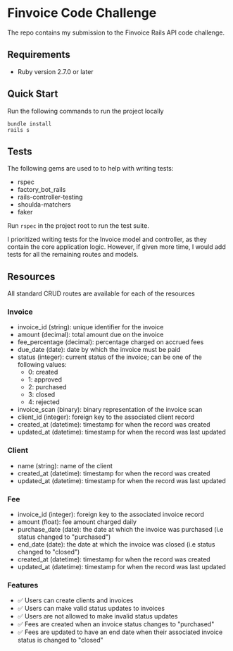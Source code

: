 # Finvoice Code Challenge

The repo contains my submission to the Finvoice Rails API code challenge.

## Requirements

- Ruby version 2.7.0 or later

## Quick Start

Run the following commands to run the project locally

```
bundle install
rails s
```

## Tests

The following gems are used to to help with writing tests:

- rspec
- factory_bot_rails
- rails-controller-testing
- shoulda-matchers
- faker

Run `rspec` in the project root to run the test suite.

I prioritized writing tests for the Invoice model and controller, as they contain the core application logic. However, if given more time, I would add tests for all the remaining routes and models.

## Resources

All standard CRUD routes are available for each of the resources

### Invoice

- invoice_id (string): unique identifier for the invoice
- amount (decimal): total amount due on the invoice
- fee_percentage (decimal): percentage charged on accrued fees
- due_date (date): date by which the invoice must be paid
- status (integer): current status of the invoice; can be one of the following values:
  - 0: created
  - 1: approved
  - 2: purchased
  - 3: closed
  - 4: rejected
- invoice_scan (binary): binary representation of the invoice scan
- client_id (integer): foreign key to the associated client record
- created_at (datetime): timestamp for when the record was created
- updated_at (datetime): timestamp for when the record was last updated

### Client

- name (string): name of the client
- created_at (datetime): timestamp for when the record was created
- updated_at (datetime): timestamp for when the record was last updated

### Fee

- invoice_id (integer): foreign key to the associated invoice record
- amount (float): fee amount charged daily
- purchase_date (date): the date at which the invoice was purchased (i.e status changed to "purchased")
- end_date (date): the date at which the invoice was closed (i.e status changed to "closed")
- created_at (datetime): timestamp for when the record was created
- updated_at (datetime): timestamp for when the record was last updated

### Features

- ✅ Users can create clients and invoices
- ✅ Users can make valid status updates to invoices
- ✅ Users are not allowed to make invalid status updates
- ✅ Fees are created when an invoice status changes to "purchased"
- ✅ Fees are updated to have an end date when their associated invoice status is changed to "closed"
